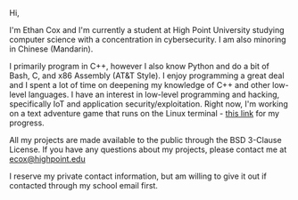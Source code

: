 Hi,

I'm Ethan Cox and I'm currently a student at High Point University studying computer science with a concentration in cybersecurity. I am also minoring in Chinese (Mandarin).

I primarily program in C++, however I also know Python and do a bit of Bash, C, and x86 Assembly (AT&T Style). I enjoy programming a great deal and I spent a lot of time on
deepening my knowledge of C++ and other low-level languages. I have an interest in low-level programming and hacking, specifically IoT and application security/exploitation.
Right now, I'm working on a text adventure game that runs on the Linux terminal - [this link](https://github.com/EthanC2/CPP-Text-Adventure-Game) for my progress.

All my projects are made available to the public through the BSD 3-Clause License. 
If you have any questions about my projects, please contact me at ecox@highpoint.edu

I reserve my private contact information, but am willing to give it out if contacted through my school email first. 
